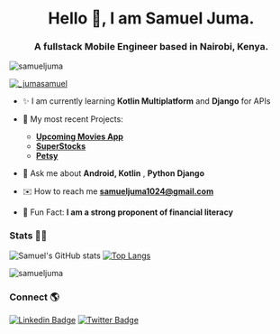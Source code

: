 <h1 align="center"> Hello 👋, I am Samuel Juma. </h1>
<h3 align="center">A fullstack Mobile Engineer based in Nairobi, Kenya. </h3>

<p align="left"> <img src="https://komarev.com/ghpvc/?username=samueljuma&label=Profile%20views&color=0e75b6&style=flat" alt="samueljuma" /> </p>

<p align="left"> <a href="https://x.com/_jumasamuel" target="blank"><img src="https://img.shields.io/twitter/follow/_jumasamuel?logo=twitter&style=for-the-badge" alt="_jumasamuel" /></a> </p>



* ✨ I am currently learning **Kotlin Multiplatform** and **Django** for APIs
  
* 🔭 My most recent Projects:
  * [**Upcoming Movies App**](https://github.com/samueljuma/Upcoming-Movies)
  * [**SuperStocks**](https://github.com/samueljuma/SuperStocks)
  * [**Petsy**](https://github.com/samueljuma/PetApp)
  
* 💬 Ask me about **Android, Kotlin** , **Python** **Django**
  
* ✉️ How to reach me **samueljuma1024@gmail.com**
  
* 🤑 Fun Fact: **I am a strong proponent of financial literacy**

### Stats 📝📒
![Samuel's GitHub stats](https://github-readme-stats.vercel.app/api?username=samueljuma&show_icons=true&theme=radical)
[![Top Langs](https://github-readme-stats.vercel.app/api/top-langs/?username=samueljuma&layout=compact)](https://github.com/samueljuma/github-readme-stats)

<p><img align="center" src="https://github-readme-streak-stats.herokuapp.com/?user=samueljuma&" alt="samueljuma" /></p>

### Connect 🌎
[![Linkedin Badge](https://img.shields.io/badge/-LinkedIn-blue?style=flat-square&logo=Linkedin&logoColor=white&link=https://https://www.linkedin.com/in/samueljuma/)](https://www.linkedin.com/in/samueljuma/) 
[![Twitter Badge](https://img.shields.io/badge/-Twitter-1ca0f1?style=flat-square&labelColor=1ca0f1&logo=twitter&logoColor=white&link=https://twitter.com/_jumasamuel)](https://twitter.com/_jumasamuel)



<!---
samueljuma/samueljuma is a ✨ special ✨ repository because its `README.md` (this file) appears on your GitHub profile.
You can click the Preview link to take a look at your changes.
--->

